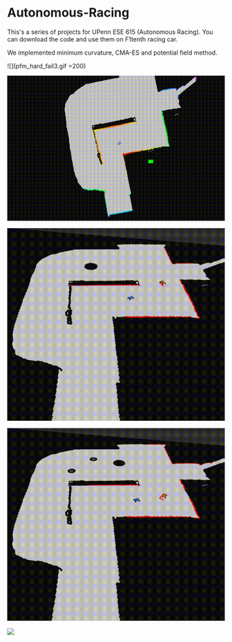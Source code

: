 # Autonomous-Racing
This's a series of projects for UPenn ESE 615 (Autonomous Racing). You can download the code and use them on F1tenth racing car.

We implemented minimum curvature, CMA-ES and potential field method.

![](pfm_hard_fail3.gif =200)

![](pfm_speed.gif)

![](pfm_easy_2.5.gif)

![](rrt_hard_3.5.gif)

![](rrt_noisy_3.5.gif)
